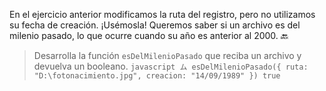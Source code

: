 En el ejercicio anterior modificamos la ruta del registro, pero no utilizamos su fecha de creación. ¡Usémosla! Queremos saber si un archivo es del milenio pasado, lo que ocurre cuando su año es anterior al 2000. :back:

> Desarrolla la función `esDelMilenioPasado` que reciba un archivo y devuelva un booleano.
> `javascript
  ム esDelMilenioPasado({ ruta: "D:\fotonacimiento.jpg", creacion: "14/09/1989" })
  true`
